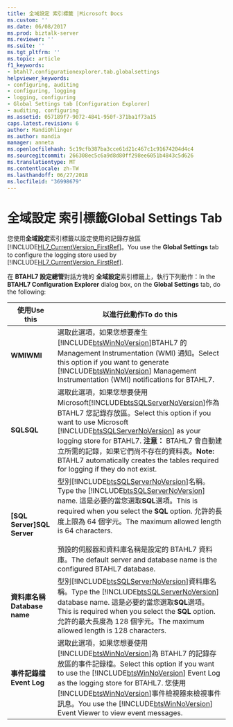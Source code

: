 ```yaml
---
title: 全域設定 索引標籤 |Microsoft Docs
ms.custom: ''
ms.date: 06/08/2017
ms.prod: biztalk-server
ms.reviewer: ''
ms.suite: ''
ms.tgt_pltfrm: ''
ms.topic: article
f1_keywords:
- btahl7.configurationexplorer.tab.globalsettings
helpviewer_keywords:
- configuring, auditing
- configuring, logging
- logging, configuring
- Global Settings tab [Configuration Explorer]
- auditing, configuring
ms.assetid: 057189f7-9072-4841-950f-371ba1f73a15
caps.latest.revision: 6
author: MandiOhlinger
ms.author: mandia
manager: anneta
ms.openlocfilehash: 5c19cfb387ba3cce61d21c467c1c91674204d4c4
ms.sourcegitcommit: 266308ec5c6a9d8d80ff298ee6051b4843c5d626
ms.translationtype: MT
ms.contentlocale: zh-TW
ms.lasthandoff: 06/27/2018
ms.locfileid: "36998679"
---
```

# <a name="global-settings-tab"></a><span data-ttu-id="89a48-102">全域設定 索引標籤</span><span class="sxs-lookup"><span data-stu-id="89a48-102">Global Settings Tab</span></span>
<span data-ttu-id="89a48-103">您使用**全域設定**索引標籤以設定使用的記錄存放區[!INCLUDE[HL7_CurrentVersion_FirstRef](../../includes/hl7-currentversion-firstref-md.md)]。</span><span class="sxs-lookup"><span data-stu-id="89a48-103">You use the **Global Settings** tab to configure the logging store used by [!INCLUDE[HL7_CurrentVersion_FirstRef](../../includes/hl7-currentversion-firstref-md.md)].</span></span>  

 <span data-ttu-id="89a48-104">在  **BTAHL7 設定總管**對話方塊的 **全域設定**索引標籤上，執行下列動作：</span><span class="sxs-lookup"><span data-stu-id="89a48-104">In the **BTAHL7 Configuration Explorer** dialog box, on the **Global Settings** tab, do the following:</span></span>  


|     <span data-ttu-id="89a48-105">使用</span><span class="sxs-lookup"><span data-stu-id="89a48-105">Use this</span></span>      |                                                                                                                                                <span data-ttu-id="89a48-106">以進行此動作</span><span class="sxs-lookup"><span data-stu-id="89a48-106">To do this</span></span>                                                                                                                                                |
|-------------------|----------------------------------------------------------------------------------------------------------------------------------------------------------------------------------------------------------------------------------------------------------------------------------------------------------|
|      <span data-ttu-id="89a48-107">**WMI**</span><span class="sxs-lookup"><span data-stu-id="89a48-107">**WMI**</span></span>      |                                                                 <span data-ttu-id="89a48-108">選取此選項，如果您想要產生[!INCLUDE[btsWinNoVersion](../../includes/btswinnoversion-md.md)]BTAHL7 的 Management Instrumentation (WMI) 通知。</span><span class="sxs-lookup"><span data-stu-id="89a48-108">Select this option if you want to generate [!INCLUDE[btsWinNoVersion](../../includes/btswinnoversion-md.md)] Management Instrumentation (WMI) notifications for BTAHL7.</span></span>                                                                  |
|      <span data-ttu-id="89a48-109">**SQL**</span><span class="sxs-lookup"><span data-stu-id="89a48-109">**SQL**</span></span>      | <span data-ttu-id="89a48-110">選取此選項，如果您想要使用 Microsoft[!INCLUDE[btsSQLServerNoVersion](../../includes/btssqlservernoversion-md.md)]作為 BTAHL7 您記錄存放區。</span><span class="sxs-lookup"><span data-stu-id="89a48-110">Select this option if you want to use Microsoft [!INCLUDE[btsSQLServerNoVersion](../../includes/btssqlservernoversion-md.md)] as your logging store for BTAHL7.</span></span> <span data-ttu-id="89a48-111">**注意：** BTAHL7 會自動建立所需的記錄，如果它們尚不存在的資料表。</span><span class="sxs-lookup"><span data-stu-id="89a48-111">**Note:**  BTAHL7 automatically creates the tables required for logging if they do not exist.</span></span> |
|  <span data-ttu-id="89a48-112">**[SQL Server]**</span><span class="sxs-lookup"><span data-stu-id="89a48-112">**SQL Server**</span></span>   |            <span data-ttu-id="89a48-113">型別[!INCLUDE[btsSQLServerNoVersion](../../includes/btssqlservernoversion-md.md)]名稱。</span><span class="sxs-lookup"><span data-stu-id="89a48-113">Type the [!INCLUDE[btsSQLServerNoVersion](../../includes/btssqlservernoversion-md.md)] name.</span></span> <span data-ttu-id="89a48-114">這是必要的當您選取**SQL**選項。</span><span class="sxs-lookup"><span data-stu-id="89a48-114">This is required when you select the **SQL** option.</span></span> <span data-ttu-id="89a48-115">允許的長度上限為 64 個字元。</span><span class="sxs-lookup"><span data-stu-id="89a48-115">The maximum allowed length is 64 characters.</span></span><br /><br /> <span data-ttu-id="89a48-116">預設的伺服器和資料庫名稱是設定的 BTAHL7 資料庫。</span><span class="sxs-lookup"><span data-stu-id="89a48-116">The default server and database name is the configured BTAHL7 database.</span></span>            |
| <span data-ttu-id="89a48-117">**資料庫名稱**</span><span class="sxs-lookup"><span data-stu-id="89a48-117">**Database name**</span></span> |                                                 <span data-ttu-id="89a48-118">型別[!INCLUDE[btsSQLServerNoVersion](../../includes/btssqlservernoversion-md.md)]資料庫名稱。</span><span class="sxs-lookup"><span data-stu-id="89a48-118">Type the [!INCLUDE[btsSQLServerNoVersion](../../includes/btssqlservernoversion-md.md)] database name.</span></span> <span data-ttu-id="89a48-119">這是必要的當您選取**SQL**選項。</span><span class="sxs-lookup"><span data-stu-id="89a48-119">This is required when you select the **SQL** option.</span></span> <span data-ttu-id="89a48-120">允許的最大長度為 128 個字元。</span><span class="sxs-lookup"><span data-stu-id="89a48-120">The maximum allowed length is 128 characters.</span></span>                                                 |
|   <span data-ttu-id="89a48-121">**事件記錄檔**</span><span class="sxs-lookup"><span data-stu-id="89a48-121">**Event Log**</span></span>   |                <span data-ttu-id="89a48-122">選取此選項，如果您想要使用[!INCLUDE[btsWinNoVersion](../../includes/btswinnoversion-md.md)]為 BTAHL7 的記錄存放區的事件記錄檔。</span><span class="sxs-lookup"><span data-stu-id="89a48-122">Select this option if you want to use the [!INCLUDE[btsWinNoVersion](../../includes/btswinnoversion-md.md)] Event Log as the logging store for BTAHL7.</span></span> <span data-ttu-id="89a48-123">您使用[!INCLUDE[btsWinNoVersion](../../includes/btswinnoversion-md.md)]事件檢視器來檢視事件訊息。</span><span class="sxs-lookup"><span data-stu-id="89a48-123">You use the [!INCLUDE[btsWinNoVersion](../../includes/btswinnoversion-md.md)] Event Viewer to view event messages.</span></span>                 |

